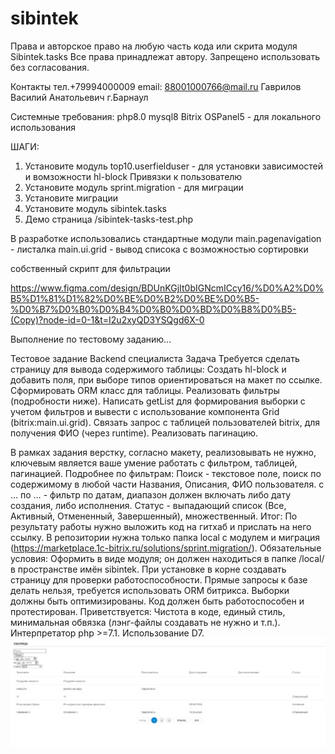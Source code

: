 # sibintek
 Права и авторское право на любую часть кода или скрита модуля Sibintek.tasks 
 Все права принадлежат автору. 
 Запрещено использовать без согласования.

Контакты 
тел.+79994000009
email: 88001000766@mail.ru
Гаврилов Василий Анатольевич
г.Барнаул

Системные требования:
php8.0
mysql8
Bitrix
OSPanel5 - для локального использования 

ШАГИ:
1. Установите модуль top10.userfielduser - для установки зависимостей и вомзожности hl-block Привязки к пользователю
2. Установите модуль sprint.migration - для миграции
3. Установите миграции
4. Установите модуль sibintek.tasks
5. Демо страница /sibintek-tasks-test.php


В разработке использовались стандартные модули
main.pagenavigation -  листалка
main.ui.grid - вывод списока с возможностью сортировки

собственный скрипт для фильтрации

https://www.figma.com/design/BDUnKGjIt0bIGNcmICcy16/%D0%A2%D0%B5%D1%81%D1%82%D0%BE%D0%B2%D0%BE%D0%B5-%D0%B7%D0%B0%D0%B4%D0%B0%D0%BD%D0%B8%D0%B5-(Copy)?node-id=0-1&t=I2u2xyQD3YSQgd6X-0

Выполнение по тестовому заданию...

Тестовое задание Backend специалиста
Задача
Требуется сделать страницу для вывода содержимого таблицы:
Создать hl-block и добавить поля, при выборе типов ориентироваться на макет по ссылке.
Сформировать ORM класс для таблицы.
Реализовать фильтры (подробности ниже).
Написать getList для формирования выборки с учетом фильтров и вывести с использование компонента Grid (bitrix:main.ui.grid).
Связать запрос с таблицей пользователей bitrix, для получения ФИО (через runtime).
Реализовать пагинацию.

В рамках задания верстку, согласно макету, реализовывать не нужно, ключевым является ваше умение работать с фильтром, таблицей, пагинацией.
Подробнее по фильтрам:
Поиск - текстовое поле, поиск по содержимому в любой части Названия, Описания, ФИО пользователя.
с … по … - фильтр по датам, диапазон должен включать либо дату создания, либо исполнения.
Статус - выпадающий список (Все, Активный, Отмененный, Завершенный), множественный.
Итог:
По результату работы нужно выложить код на гитхаб и прислать на него ссылку. В репозитории нужна только папка local с модулем и миграция (https://marketplace.1c-bitrix.ru/solutions/sprint.migration/).
Обязательные условия:
Оформить в виде модуля; он должен находиться в папке /local/ в пространстве имён sibintek.
При установке в корне создавать страницу для проверки работоспособности.
Прямые запросы к базе делать нельзя, требуется использовать ORM битрикса.
Выборки должны быть оптимизированы.
Код должен быть работоспособен и протестирован.
Приветствуется:
Чистота в коде, единый стиль, минимальная обвязка (лэнг-файлы создавать не нужно и т.п.).
Интерпретатор php >=7.1.
Использование D7.
![alt text](https://github.com/KtoYaTo/sibintek/blob/main/img1.jpg?raw=true)
